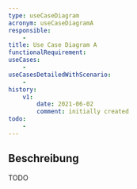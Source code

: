 ```yaml
---
type: useCaseDiagram
acronym: useCaseDiagramA
responsible: 
    - 
title: Use Case Diagram A
functionalRequirement:  
useCases:
    - 
useCasesDetailedWithScenario:
    - 
history:
    v1:
        date: 2021-06-02
        comment: initially created
todo: 
    - 
---
```


## Beschreibung

TODO




